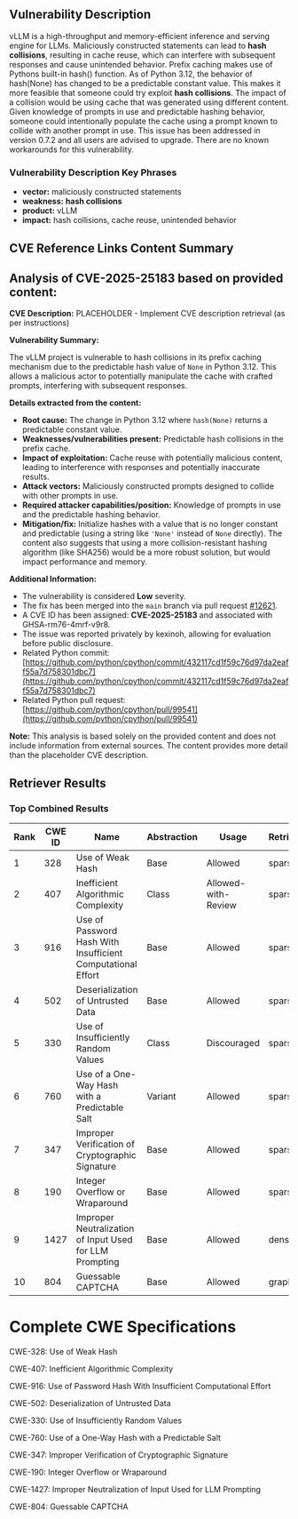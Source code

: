 ## Vulnerability Description
vLLM is a high-throughput and memory-efficient inference and serving engine for LLMs. Maliciously constructed statements can lead to **hash collisions**, resulting in cache reuse, which can interfere with subsequent responses and cause unintended behavior. Prefix caching makes use of Pythons built-in hash() function. As of Python 3.12, the behavior of hash(None) has changed to be a predictable constant value. This makes it more feasible that someone could try exploit **hash collisions**. The impact of a collision would be using cache that was generated using different content. Given knowledge of prompts in use and predictable hashing behavior, someone could intentionally populate the cache using a prompt known to collide with another prompt in use. This issue has been addressed in version 0.7.2 and all users are advised to upgrade. There are no known workarounds for this vulnerability.

### Vulnerability Description Key Phrases
- **vector:** maliciously constructed statements
- **weakness:** **hash collisions**
- **product:** vLLM
- **impact:** hash collisions, cache reuse, unintended behavior

## CVE Reference Links Content Summary
## Analysis of CVE-2025-25183 based on provided content:

**CVE Description:** PLACEHOLDER - Implement CVE description retrieval (as per instructions)

**Vulnerability Summary:**

The vLLM project is vulnerable to hash collisions in its prefix caching mechanism due to the predictable hash value of `None` in Python 3.12. This allows a malicious actor to potentially manipulate the cache with crafted prompts, interfering with subsequent responses.

**Details extracted from the content:**

*   **Root cause:**  The change in Python 3.12 where `hash(None)` returns a predictable constant value.
*   **Weaknesses/vulnerabilities present:** Predictable hash collisions in the prefix cache.
*   **Impact of exploitation:**  Cache reuse with potentially malicious content, leading to interference with responses and potentially inaccurate results.
*   **Attack vectors:** Maliciously constructed prompts designed to collide with other prompts in use.
*   **Required attacker capabilities/position:** Knowledge of prompts in use and the predictable hashing behavior.
*   **Mitigation/fix:**  Initialize hashes with a value that is no longer constant and predictable (using a string like `'None'` instead of `None` directly).  The content also suggests that using a more collision-resistant hashing algorithm (like SHA256) would be a more robust solution, but would impact performance and memory.

**Additional Information:**

*   The vulnerability is considered **Low** severity.
*   The fix has been merged into the `main` branch via pull request [#12621](https://github.com/vllm-project/vllm/pull/12621).
*   A CVE ID has been assigned: **CVE-2025-25183** and associated with GHSA-rm76-4mrf-v9r8.
*   The issue was reported privately by kexinoh, allowing for evaluation before public disclosure.
*   Related Python commit: [https://github.com/python/cpython/commit/432117cd1f59c76d97da2eaff55a7d758301dbc7](https://github.com/python/cpython/commit/432117cd1f59c76d97da2eaff55a7d758301dbc7)
*   Related Python pull request: [https://github.com/python/cpython/pull/99541](https://github.com/python/cpython/pull/99541)

**Note:** This analysis is based solely on the provided content and does not include information from external sources. The content provides more detail than the placeholder CVE description.

## Retriever Results

### Top Combined Results

| Rank | CWE ID | Name | Abstraction | Usage  | Retrievers | Individual Scores |
|------|--------|------|-------------|-------|------------|-------------------|
| 1 | 328 | Use of Weak Hash | Base | Allowed | sparse | 0.759 |
| 2 | 407 | Inefficient Algorithmic Complexity | Class | Allowed-with-Review | sparse | 0.727 |
| 3 | 916 | Use of Password Hash With Insufficient Computational Effort | Base | Allowed | sparse | 0.677 |
| 4 | 502 | Deserialization of Untrusted Data | Base | Allowed | sparse | 0.665 |
| 5 | 330 | Use of Insufficiently Random Values | Class | Discouraged | sparse | 0.644 |
| 6 | 760 | Use of a One-Way Hash with a Predictable Salt | Variant | Allowed | sparse | 0.633 |
| 7 | 347 | Improper Verification of Cryptographic Signature | Base | Allowed | sparse | 0.630 |
| 8 | 190 | Integer Overflow or Wraparound | Base | Allowed | sparse | 0.625 |
| 9 | 1427 | Improper Neutralization of Input Used for LLM Prompting | Base | Allowed | dense | 0.571 |
| 10 | 804 | Guessable CAPTCHA | Base | Allowed | graph | 0.002 |



# Complete CWE Specifications

CWE-328: Use of Weak Hash

CWE-407: Inefficient Algorithmic Complexity

CWE-916: Use of Password Hash With Insufficient Computational Effort

CWE-502: Deserialization of Untrusted Data

CWE-330: Use of Insufficiently Random Values

CWE-760: Use of a One-Way Hash with a Predictable Salt

CWE-347: Improper Verification of Cryptographic Signature

CWE-190: Integer Overflow or Wraparound

CWE-1427: Improper Neutralization of Input Used for LLM Prompting

CWE-804: Guessable CAPTCHA